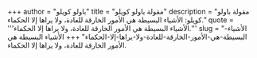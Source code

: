 +++
author = "باولو كويلو"
title = "مقولة باولو كويلو"
description = "مقولة باولو كويلو: الأشياء البسيطة هي الأمور الخارقة للعادة، ولا يراها إلا الحكماء."
quote = '''الأشياء البسيطة هي الأمور الخارقة للعادة، ولا يراها إلا الحكماء.''' 
slug = "الأشياء-البسيطة-هي-الأمور-الخارقة-للعادة-ولا-يراها-إلا-الحكماء"
+++
الأشياء البسيطة هي الأمور الخارقة للعادة، ولا يراها إلا الحكماء.
